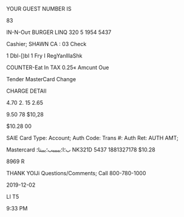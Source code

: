 YOUR GUEST  NUMBER IS

83

ΙΝ-Ν-Ουτ  BURGER  LINQ
320  5  1954  5437

Cashier;  SHAWN  CA
: 03
Check

1  Dbl-[)bl
1  Fry
I RegYanlllaShk

COUNTER-Eat  In
TAX  0.25«
Amcunt  Oue

Tender  MasterCard
Change

CHARGE  DETAIl

4.70
2. 15
2.65

9.50
78
$10,28

$10.28
00

SAIE
Card  Type:
Account;
Auth  Code:
Trans  #:
Auth  Ret:
AUTH  AMT;

Mastercard
ب؛ا؛بببببب؛بببتا؛
NK321D
5437
1881327178
$10.28

8969  R

THANK  YOlJi
Questions/Comments;  Call  800-780-1000

2019-12-02

LI  Τ5

9:33  PM

